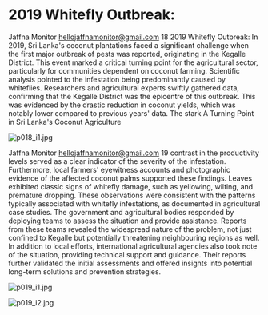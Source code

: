 # 2019 Whitefly Outbreak:

Jaffna Monitor
hellojaffnamonitor@gmail.com
18
2019 Whitefly Outbreak: 
In 2019, Sri Lanka's coconut plantations faced 
a significant challenge when the first major 
outbreak of pests was reported, originating 
in the Kegalle District. This event marked a 
critical turning point for the agricultural sector, 
particularly for communities dependent on 
coconut farming.
Scientific analysis pointed to the infestation 
being predominantly caused by whiteflies. 
Researchers and agricultural experts swiftly 
gathered data, confirming that the Kegalle 
District was the epicentre of this outbreak. 
This was evidenced by the drastic reduction 
in coconut yields, which was notably lower 
compared to previous years' data. The stark 
A Turning Point in Sri Lanka's 
Coconut Agriculture

![p018_i1.jpg](images_out/009_2019_whitefly_outbreak/p018_i1.jpg)

Jaffna Monitor
hellojaffnamonitor@gmail.com
19
contrast in the productivity levels served as a clear indicator of the 
severity of the infestation.
Furthermore, local farmers' eyewitness accounts and 
photographic evidence of the affected coconut palms 
supported these findings. Leaves exhibited classic signs of 
whitefly damage, such as yellowing, wilting, and premature 
dropping. These observations were consistent with the 
patterns typically associated with whitefly infestations, as 
documented in agricultural case studies.
The government and agricultural bodies responded by 
deploying teams to assess the situation and provide assistance. 
Reports from these teams revealed the widespread nature of the 
problem, not just confined to Kegalle but potentially threatening 
neighbouring regions as well.
In addition to local efforts, international agricultural agencies also took 
note of the situation, providing technical support and guidance. Their 
reports further validated the initial assessments and offered insights 
into potential long-term solutions and prevention strategies.

![p019_i1.jpg](images_out/009_2019_whitefly_outbreak/p019_i1.jpg)

![p019_i2.jpg](images_out/009_2019_whitefly_outbreak/p019_i2.jpg)

